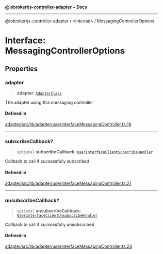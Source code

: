 [**@iobroker/js-controller-adapter**](../../README.md) • **Docs**

***

[@iobroker/js-controller-adapter](../../globals.md) / [\<internal\>](../README.md) / MessagingControllerOptions

# Interface: MessagingControllerOptions

## Properties

### adapter

> **adapter**: [`AdapterClass`](../../classes/AdapterClass.md)

The adapter using this messaging controller

#### Defined in

[adapter/src/lib/adapter/userInterfaceMessagingController.ts:19](https://github.com/ioBroker/ioBroker.js-controller/blob/6e6387bb66b8177b201746ee5d7461396c3654ed/packages/adapter/src/lib/adapter/userInterfaceMessagingController.ts#L19)

***

### subscribeCallback?

> `optional` **subscribeCallback**: [`UserInterfaceClientSubscribeHandler`](../type-aliases/UserInterfaceClientSubscribeHandler.md)

Callback to call if successfully subscribed

#### Defined in

[adapter/src/lib/adapter/userInterfaceMessagingController.ts:21](https://github.com/ioBroker/ioBroker.js-controller/blob/6e6387bb66b8177b201746ee5d7461396c3654ed/packages/adapter/src/lib/adapter/userInterfaceMessagingController.ts#L21)

***

### unsubscribeCallback?

> `optional` **unsubscribeCallback**: [`UserInterfaceClientUnsubscribeHandler`](../type-aliases/UserInterfaceClientUnsubscribeHandler.md)

Callback to call if successfully unsubscribed

#### Defined in

[adapter/src/lib/adapter/userInterfaceMessagingController.ts:23](https://github.com/ioBroker/ioBroker.js-controller/blob/6e6387bb66b8177b201746ee5d7461396c3654ed/packages/adapter/src/lib/adapter/userInterfaceMessagingController.ts#L23)
